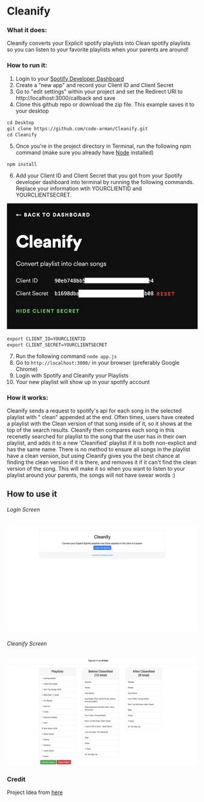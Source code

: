 # Cleanify

### What it does:

Cleanify converts your Explicit spotify playlists into Clean spotify playlists so you can listen to your favorite playlists when your parents are around!

### How to run it:

1. Login to your [Spotify Developer Dashboard](https://developer.spotify.com/dashboard/applications)
2. Create a "new app" and record your Client ID and Client Secret
3. Go to "edit settings" within your project and set the Redirect URI to http://localhost:3000/callback and save
4. Clone this github repo or download the zip file. This example saves it to your desktop

```
cd Desktop
git clone https://github.com/code-arman/Cleanify.git
cd Cleanify
```

5. Once you're in the project directory in Terminal, run the following npm command (make sure you already have [Node](https://nodejs.org/en/download/) installed)

```
npm install
```

6. Add your Client ID and Client Secret that you got from your Spotify developer dashboard into terminal by running the following commands. Replace your information wtih YOURCLIENTID and YOURCLIENTSECRET.

![Dashboard](/spotify-developer-dashboard-keys.png)

```
export CLIENT_ID=YOURCLIENTID
export CLIENT_SECRET=YOURCLIENTSECRET
```

7. Run the following command
   `node app.js`
8. Go to `http://localhost:3000/` in your browser (preferably Google Chrome)
9. Login with Spotify and Cleanify your Playlists
10. Your new playlist will show up in your spotify account

### How it works:

Cleanify sends a request to spotify's api for each song in the selected playlist with " clean" appended at the end. Often times, users have created a playlist with the Clean version of that song inside of it, so it shows at the top of the search results. Cleanify then compares each song in this recenetly searched for playlist to the song that the user has in their own playlist, and adds it to a new 'Cleanified' playlist if it is both non-explicit and has the same name. There is no method to ensure all songs in the playlist have a clean version, but using Cleanify gives you the best chance at finding the clean version if it is there, and removes it if it can't find the clean version of the song. This will make it so when you want to listen to your playlist around your parents, the songs will not have swear words :)

## How to use it

<h6>Login Screen</h6>

![Login](/cleanify-login-page.png)

<h6>Cleanify Screen</h6>

![Home](/cleanify-home.png)

### Credit

Project Idea from [here](https://github.com/Divide-By-0/app-ideas-people-would-use)
